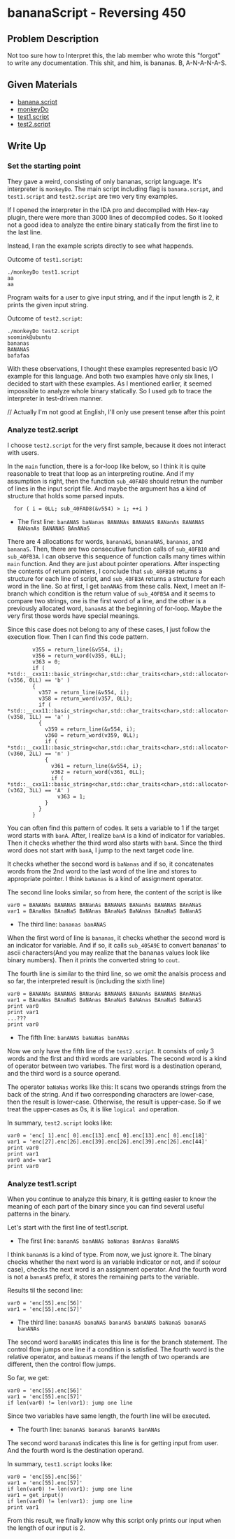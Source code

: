 # bananaScript - Reversing 450

## Problem Description

Not too sure how to Interpret this, the lab member who wrote this "forgot" to
write any documentation. This shit, and him, is bananas. B, A-N-A-N-A-S.

## Given Materials

- [banana.script](banana.script)
- [monkeyDo](monkeyDo)
- [test1.script](test1.script)
- [test2.script](test2.script)

## Write Up

### Set the starting point

They gave a weird, consisting of only bananas, script language. It's interpreter
is `monkeyDo`. The main script including flag is `banana.script`, and
`test1.script` and `test2.script` are two very tiny examples.

If I opened the interpreter in the IDA pro and decompiled with Hex-ray plugin,
there were more than 3000 lines of decompiled codes. So it looked not a good
idea to analyze the entire binary statically from the first line to the last
line.

Instead, I ran the example scripts directly to see what happends.

Outcome of `test1.script`:
```
./monkeyDo test1.script
aa
aa
```
Program waits for a user to give input string, and if the input length is 2, it
prints the given input string.

Outcome of `test2.script`:
```
./monkeyDo test2.script
soomink@ubuntu
bananas
BANANAS
bafafaa
```

With these observations, I thought these examples represented basic I/O example
for this language. And both two examples have only six lines, I decided to start
with these examples. As I mentioned earlier, it seemed impossible to analyze
whole binary statically. So I used `gdb` to trace the interpreter in test-driven
manner.

// Actually I'm not good at English, I'll only use present tense after this
point

### Analyze test2.script

I choose `test2.script` for the very first sample, because it does not interact
with users.

In the `main` function, there is a for-loop like below, so I think it is quite
reasonable to treat that loop as an interpreting routine. And if my assumption
is right, then the function `sub_40FAD8` should retrun the number of lines in
the input script file. And maybe the argument has a kind of structure that holds
some parsed inputs.
```
  for ( i = 0LL; sub_40FAD8(&v554) > i; ++i )
```

* The first line:
`banANAS baNanas BANANAs BANANAS BANanAs BANANAS BANanAs BANANAS BAnANaS`

There are 4 allocations for words, `bananaAS`, `bananaNAS`, `bananas`, and
`bananaS`. Then, there are two consecutive function calls of `sub_40FB10` and
`sub_40FB3A`. I can observe this sequence of function calls many times  within
`main` function. And they are just about pointer operations. After inspecting
the contents of return pointers, I conclude that `sub_40FB10` returns a
structure for each line of script, and `sub_40FB3A` returns a structure for each
word in the line. So at first, I get `banANAS` from these calls. Next, I meet an
If-branch which condition is the return value of `sub_40FB5A` and it seems to
compare two strings, one is the first word of a line, and the other is a
previously allocated word, `bananAS` at the beginning of for-loop. Maybe the
very first those words have special meanings.

Since this case does not belong to any of these cases, I just follow the
execution flow. Then I can find this code pattern.
```
        v355 = return_line(&v554, i);
        v356 = return_word(v355, 0LL);
        v363 = 0;
        if ( *std::__cxx11::basic_string<char,std::char_traits<char>,std::allocator<char>>::operator[](v356, 0LL) == 'b' )
        {
          v357 = return_line(&v554, i);
          v358 = return_word(v357, 0LL);
          if ( *std::__cxx11::basic_string<char,std::char_traits<char>,std::allocator<char>>::operator[](v358, 1LL) == 'a' )
          {
            v359 = return_line(&v554, i);
            v360 = return_word(v359, 0LL);
            if ( *std::__cxx11::basic_string<char,std::char_traits<char>,std::allocator<char>>::operator[](v360, 2LL) == 'n' )
            {
              v361 = return_line(&v554, i);
              v362 = return_word(v361, 0LL);
              if ( *std::__cxx11::basic_string<char,std::char_traits<char>,std::allocator<char>>::operator[](v362, 3LL) == 'A' )
                v363 = 1;
            }
          }
        }
```
You can often find this pattern of codes. It sets a variable to 1 if the target
word starts with `banA`. After, I realize `banA` is a kind of indicator for
variables. Then it checks whether the third word also starts with `banA`. Since
the third word does not start with `banA`, I jump to the next target code line.

It checks whether the second word is `baNanas` and if so, it concatenates words
from the 2nd word to the last word of the line and stores to appropriate
pointer. I think `baNanas` is a kind of assignment operator.

The second line looks similar, so from here, the content of the script is like
```
var0 = BANANAs BANANAS BANanAs BANANAS BANanAs BANANAS BAnANaS
var1 = BAnaNas BAnaNaS BaNAnas BAnaNaS BaNAnas BAnaNaS BaNanAS
```

* The third line:
`bananas banANAS`

When the first word of line is `bananas`, it checks whether the second word is
an indicator for variable. And if so, it calls `sub_405A9E` to convert bananas'
to ascii characters(And you may realize that the bananas values look like binary
numbers). Then it prints the converted string to `cout`.

The fourth line is similar to the third line, so we omit the analsis process and
so far, the interpreted result is (including the sixth line)
```
var0 = BANANAs BANANAS BANanAs BANANAS BANanAs BANANAS BAnANaS
var1 = BAnaNas BAnaNaS BaNAnas BAnaNaS BaNAnas BAnaNaS BaNanAS
print var0
print var1
...???
print var0
```

* The fifth line:
`banANAS baNaNas banANAs`

Now we only have the fifth line of the `test2.script`. It consists of only 3
words and the first and third words are variables. The second word is a kind of
operator between two variabes. The first word is a destination operand, and the
third word is a source operand.

The operator `baNaNas` works like this:
It scans two operands strings from the back of the string. And if two
corresponding characters are lower-case, then the result is lower-case.
Otherwise, the result is upper-case. So if we treat the upper-cases as 0s, it is
like `logical and` operation.

In summary, `test2.script` looks like:
```
var0 = 'enc[ 1].enc[ 0].enc[13].enc[ 0].enc[13].enc[ 0].enc[18]'
var1 = 'enc[27].enc[26].enc[39].enc[26].enc[39].enc[26].enc[44]'
print var0
print var1
var0 and= var1
print var0
```

### Analyze test1.script

When you continue to analyze this binary, it is getting easier to know the
meaning of each part of the binary since you can find several useful patterns in
the binary.

Let's start with the first line of test1.script.

* The first line:
`bananAS banANAS baNanas BanAnas BanaNAS`

I think `bananAS` is a kind of type. From now, we just ignore it. The binary
checks whether the next word is an variable indicator or not, and if
so(our case), checks the next word is an assignment operator. And the fourth
word is not a `bananAS` prefix, it stores the remaining parts to the variable.

Results til the second line:
```
var0 = 'enc[55].enc[56]'
var1 = 'enc[55].enc[57]'
```

* The third line:
`bananAS banaNAS bananAS banANAS baNanaS bananAS banANAs`

The second word `banaNAS` indicates this line is for the branch statement. The
control flow jumps one line if a condition is satisfied. The fourth word is the
relative operator, and `baNanaS` means if the length of two operands are
different, then the control flow jumps.

So far, we get:
```
var0 = 'enc[55].enc[56]'
var1 = 'enc[55].enc[57]'
if len(var0) != len(var1): jump one line
```

Since two variables have same length, the fourth line will be executed.

* The fourth line:
`bananAS bananaS bananAS banANAs`

The second word `bananaS` indicates this line is for getting input from user.
And the fourth word is the destination operand.

In summary, `test1.script` looks like:
```
var0 = 'enc[55].enc[56]'
var1 = 'enc[55].enc[57]'
if len(var0) != len(var1): jump one line
var1 = get_input()
if len(var0) != len(var1): jump one line
print var1
```
From this result, we finally know why this script only prints our input when the
length of our input is 2.
